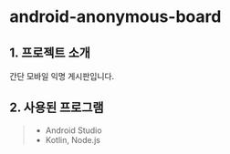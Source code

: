 # android-anonymous-board

## 1. 프로젝트 소개   
간단 모바일 익명 게시판입니다.

## 2. 사용된 프로그램
>* Android Studio   
>* Kotlin, Node.js
